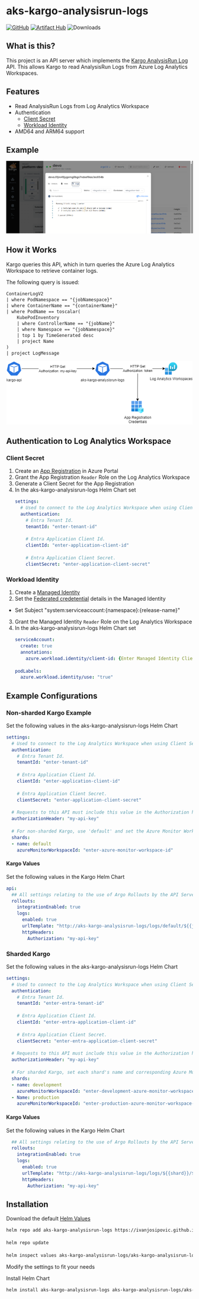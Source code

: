 # aks-kargo-analysisrun-logs

[![GitHub](https://img.shields.io/github/stars/ivanjosipovic/aks-kargo-analysisrun-logs?style=social)](https://github.com/IvanJosipovic/aks-kargo-analysisrun-logs)
[![Artifact Hub](https://img.shields.io/endpoint?url=https://artifacthub.io/badge/repository/aks-kargo-analysisrun-logs)](https://artifacthub.io/packages/helm/aks-kargo-analysisrun-logs/aks-kargo-analysisrun-logs)
![Downloads](https://img.shields.io/badge/dynamic/json?url=https%3A%2F%2Fraw.githubusercontent.com%2Fipitio%2Fbackage%2Frefs%2Fheads%2Findex%2FIvanJosipovic%2Faks-kargo-analysisrun-logs%2Faks-kargo-analysisrun-logs%25252Faks-kargo-analysisrun-logs.json&query=%24.downloads&label=downloads)

## What is this?

This project is an API server which implements the [Kargo AnalysisRun Log](https://docs.kargo.io/operator-guide/advanced-installation/common-configurations/#logs-from-job-metrics) API. This allows Kargo to read AnalysisRun Logs from Azure Log Analytics Workspaces.

## Features
- Read AnalysisRun Logs from Log Analytics Workspace
- Authentication
  - [Client Secret](https://learn.microsoft.com/en-us/azure/azure-monitor/logs/api/register-app-for-token?tabs=portal)
  - [Workload Identity](https://learn.microsoft.com/en-us/azure/aks/workload-identity-overview)
- AMD64 and ARM64 support

## Example
![](/docs/image.png)

## How it Works
Kargo queries this API, which in turn queries the Azure Log Analytics Workspace to retrieve container logs.

The following query is issued:
```
ContainerLogV2
| where PodNamespace == "{jobNamespace}"
| where ContainerName == "{containerName}"
| where PodName == toscalar(
    KubePodInventory
    | where ControllerName == "{jobName}"
    | where Namespace == "{jobNamespace}"
    | top 1 by TimeGenerated desc
    | project Name
)
| project LogMessage
```


![](/docs/Diagram.png)

## Authentication to Log Analytics Workspace


### Client Secret
1. Create an [App Registration](https://learn.microsoft.com/en-us/azure/azure-monitor/logs/api/register-app-for-token?tabs=portal) in Azure Portal
2. Grant the App Registration `Reader` Role on the Log Analytics Workspace
3. Generate a Client Secret for the App Registration
4. In the aks-kargo-analysisrun-logs Helm Chart set
    ```yaml
    settings:
      # Used to connect to the Log Analytics Workspace when using Client Secret authentication
      authentication:
        # Entra Tenant Id.
        tenantId: "enter-tenant-id"

        # Entra Application Client Id.
        clientId: "enter-application-client-id"

        # Entra Application Client Secret.
        clientSecret: "enter-application-client-secret"
    ```

### Workload Identity
1. Create a [Managed Identity](https://learn.microsoft.com/en-us/azure/aks/workload-identity-deploy-cluster#create-a-managed-identity)
2. Set the [Federated credetential](https://learn.microsoft.com/en-us/azure/aks/workload-identity-deploy-cluster#create-the-federated-identity-credential) details in the Managed Identity
  - Set Subject "system:serviceaccount:{namespace}:{release-name}"
3. Grant the Managed Identity `Reader` Role on the Log Analytics Workspace
4. In the aks-kargo-analysisrun-logs Helm Chart set
    ```yaml
    serviceAccount:
      create: true
      annotations:
        azure.workload.identity/client-id: {Enter Managed Identity Client Id}

    podLabels:
      azure.workload.identity/use: "true"
    ```

## Example Configurations
### Non-sharded Kargo Example
Set the following values in the aks-kargo-analysisrun-logs Helm Chart
```yaml
settings:
  # Used to connect to the Log Analytics Workspace when using Client Secret authentication
  authentication:
    # Entra Tenant Id.
    tenantId: "enter-tenant-id"

    # Entra Application Client Id.
    clientId: "enter-application-client-id"

    # Entra Application Client Secret.
    clientSecret: "enter-application-client-secret"

  # Requests to this API must include this value in the Authorization header.
  authorizationHeader: "my-api-key"

  # For non-sharded Kargo, use 'default' and set the Azure Monitor Workspace ID.
  shards:
  - name: default
    azureMonitorWorkspaceId: "enter-azure-monitor-workspace-id"
```

#### Kargo Values
Set the following values in the Kargo Helm Chart
```yaml
api:
  ## All settings relating to the use of Argo Rollouts by the API Server.
  rollouts:
    integrationEnabled: true
    logs:
      enabled: true
      urlTemplate: "http://aks-kargo-analysisrun-logs/logs/default/${{jobNamespace}}/${{jobName}}/${{container}}"
      httpHeaders:
        Authorization: "my-api-key"
```


### Sharded Kargo
Set the following values in the aks-kargo-analysisrun-logs Helm Chart
```yaml
settings:
  # Used to connect to the Log Analytics Workspace when using Client Secret authentication
  authentication:
    # Entra Tenant Id.
    tenantId: "enter-entra-tenant-id"

    # Entra Application Client Id.
    clientId: "enter-entra-application-client-id"

    # Entra Application Client Secret.
    clientSecret: "enter-entra-application-client-secret"

  # Requests to this API must include this value in the Authorization header.
  authorizationHeader: "my-api-key"

  # For sharded Kargo, set each shard's name and corresponding Azure Monitor Workspace ID.
  shards:
  - name: development
    azureMonitorWorkspaceId: "enter-development-azure-monitor-workspace-id"
  - Name: production
    azureMonitorWorkspaceId: "enter-production-azure-monitor-workspace-id"
```

#### Kargo Values
Set the following values in the Kargo Helm Chart
```yaml
  ## All settings relating to the use of Argo Rollouts by the API Server.
  rollouts:
    integrationEnabled: true
    logs:
      enabled: true
      urlTemplate: "http://aks-kargo-analysisrun-logs/logs/${{shard}}/${{jobNamespace}}/${{jobName}}/${{container}}"
      httpHeaders:
        Authorization: "my-api-key"
```

## Installation

Download the default [Helm Values](/charts/aks-kargo-analysisrun-logs/values.yaml)

```bash
helm repo add aks-kargo-analysisrun-logs https://ivanjosipovic.github.io/aks-kargo-analysisrun-logs

helm repo update

helm inspect values aks-kargo-analysisrun-logs/aks-kargo-analysisrun-logs > values.yaml
```
Modify the settings to fit your needs

Install Helm Chart
```bash
helm install aks-kargo-analysisrun-logs aks-kargo-analysisrun-logs/aks-kargo-analysisrun-logs --create-namespace --namespace aks-kargo-analysisrun-logs -f values.yaml
```